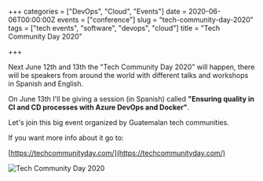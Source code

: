 +++
categories = ["DevOps", "Cloud", "Events"]
date = 2020-06-06T00:00:00Z
events = ["conference"]
slug = "tech-community-day-2020"
tags = ["tech events", "software", "devops", "cloud"]
title = "Tech Community Day 2020"

+++

Next June 12th and 13th the "Tech Community Day 2020" will happen, there will be speakers from around the world with different talks and workshops in Spanish and English.

On June 13th I'll be giving a session (in Spanish) called **"Ensuring quality in CI and CD processes with Azure DevOps and Docker"**.

Let's join this big event organized by Guatemalan tech communities.

If you want more info about it go to:

[https://techcommunityday.com/](https://techcommunityday.com/)

![Tech Community Day 2020](/images/techcommunity2020.jpeg)